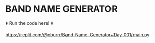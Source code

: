 # BAND NAME GENERATOR 

⬇️ Run the code here! ⬇️

https://replit.com/@oburrr/Band-Name-Generator#Day-001/main.py
